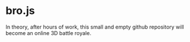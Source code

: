 # bro.js
In theory, after hours of work, this small and empty github repository will become an online 3D battle royale.
